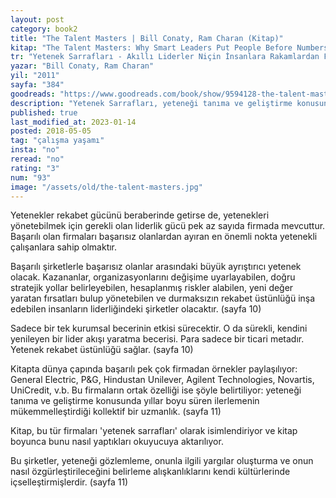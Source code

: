 ```yaml
---
layout: post  
category: book2  
title: "The Talent Masters | Bill Conaty, Ram Charan (Kitap)"  
kitap: "The Talent Masters: Why Smart Leaders Put People Before Numbers"  
tr: "Yetenek Sarrafları - Akıllı Liderler Niçin İnsanlara Rakamlardan Fazla Değer Verir?"  
yazar: "Bill Conaty, Ram Charan"  
yil: "2011"  
sayfa: "384"  
goodreads: "https://www.goodreads.com/book/show/9594128-the-talent-masters"
description: "Yetenek Sarrafları, yeteneği tanıma ve geliştirme konusunda başarılı olan ünlü şirketleri inceliyor."
published: true
last_modified_at: 2023-01-14
posted: 2018-05-05
tag: "çalışma yaşamı"
insta: "no"
reread: "no"
rating: "3"
num: "93"
image: "/assets/old/the-talent-masters.jpg"
---
```


Yetenekler rekabet gücünü beraberinde getirse de, yetenekleri yönetebilmek için gerekli olan liderlik gücü pek az sayıda firmada mevcuttur. Başarılı olan firmaları başarısız olanlardan ayıran en önemli nokta yetenekli çalışanlara sahip olmaktır.  
  
Başarılı şirketlerle başarısız olanlar arasındaki büyük ayrıştırıcı yetenek olacak. Kazananlar, organizasyonlarını değişime uyarlayabilen, doğru stratejik yollar belirleyebilen, hesaplanmış riskler alabilen, yeni değer yaratan fırsatları bulup yönetebilen ve durmaksızın rekabet üstünlüğü inşa edebilen insanların liderliğindeki şirketler olacaktır. (sayfa 10)  
  
Sadece bir tek kurumsal becerinin etkisi sürecektir. O da sürekli, kendini yenileyen bir lider akışı yaratma becerisi. Para sadece bir ticari metadır. Yetenek rekabet üstünlüğü sağlar. (sayfa 10)  
  
Kitapta dünya çapında başarılı pek çok firmadan örnekler paylaşılıyor: General Electric, P&G, Hindustan Unilever, Agilent Technologies, Novartis, UniCredit, v.b. Bu firmaların ortak özelliği ise şöyle belirtiliyor: yeteneği tanıma ve geliştirme konusunda yıllar boyu süren ilerlemenin mükemmelleştirdiği kollektif bir uzmanlık. (sayfa 11)   
  
Kitap, bu tür firmaları 'yetenek sarrafları' olarak isimlendiriyor ve kitap boyunca bunu nasıl yaptıkları okuyucuya aktarılıyor.  
  
Bu şirketler, yeteneği gözlemleme, onunla ilgili yargılar oluşturma ve onun nasıl özgürleştirileceğini belirleme alışkanlıklarını kendi kültürlerinde içselleştirmişlerdir. (sayfa 11)  
 
